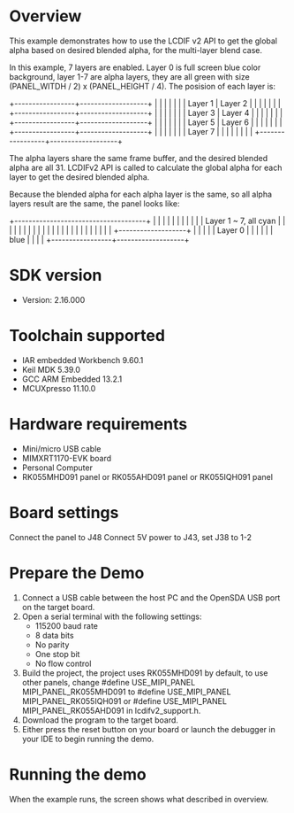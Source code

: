 Overview
========
This example demonstrates how to use the LCDIF v2 API to get the global alpha
based on desired blended alpha, for the multi-layer blend case.

In this example, 7 layers are enabled. Layer 0 is full screen blue color background,
layer 1-7 are alpha layers, they are all green with size (PANEL_WITDH / 2) x (PANEL_HEIGHT / 4).
The posision of each layer is:

+-----------------+-------------------+
|                 |                   |
|                 |                   |
|    Layer 1      |    Layer 2        |
|                 |                   |
|                 |                   |
+-----------------+-------------------+
|                 |                   |
|                 |                   |
|    Layer 3      |    Layer 4        |
|                 |                   |
|                 |                   |
+-----------------+-------------------+
|                 |                   |
|                 |                   |
|    Layer 5      |    Layer 6        |
|                 |                   |
|                 |                   |
+-----------------+-------------------+
|                 |                   |
|                 |                   |
|    Layer 7      |                   |
|                 |                   |
|                 |                   |
+-----------------+-------------------+

The alpha layers share the same frame buffer, and the desired blended alpha are all 31.
LCDIFv2 API is called to calculate the global alpha for each layer to get the desired
blended alpha.

Because the blended alpha for each alpha layer is the same, so all alpha layers result are the same,
the panel looks like:

+-------------------------------------+
|                                     |
|                                     |
|                                     |
|                                     |
|                                     |
|       Layer 1 ~ 7, all cyan         |
|                                     |
|                                     |
|                                     |
|                                     |
|                                     |
|                                     |
|                                     |
|                                     |
|                                     |
|                                     |
|                                     |
|                 +-------------------+
|                 |                   |
|                 |    Layer 0        |
|                 |                   |
|                 |    blue           |
|                 |                   |
+-----------------+-------------------+

SDK version
===========
- Version: 2.16.000

Toolchain supported
===================
- IAR embedded Workbench  9.60.1
- Keil MDK  5.39.0
- GCC ARM Embedded  13.2.1
- MCUXpresso  11.10.0

Hardware requirements
=====================
- Mini/micro USB cable
- MIMXRT1170-EVK board
- Personal Computer
- RK055MHD091 panel or RK055AHD091 panel or RK055IQH091 panel

Board settings
==============
Connect the panel to J48
Connect 5V power to J43, set J38 to 1-2

Prepare the Demo
================
1.  Connect a USB cable between the host PC and the OpenSDA USB port on the target board.
2.  Open a serial terminal with the following settings:
    - 115200 baud rate
    - 8 data bits
    - No parity
    - One stop bit
    - No flow control
3.  Build the project, the project uses RK055MHD091 by default, to use other panels,
    change
    #define USE_MIPI_PANEL MIPI_PANEL_RK055MHD091
    to
    #define USE_MIPI_PANEL MIPI_PANEL_RK055IQH091
    or
    #define USE_MIPI_PANEL MIPI_PANEL_RK055AHD091
    in lcdifv2_support.h.
3.  Download the program to the target board.
4.  Either press the reset button on your board or launch the debugger in your IDE to begin running the demo.

Running the demo
================
When the example runs, the screen shows what described in overview.

